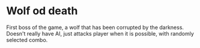 # Wolf od death
First boss of the game, a wolf that has been corrupted by the darkness.
Doesn't really have AI, just attacks player when it is possible, with randomly selected combo.

